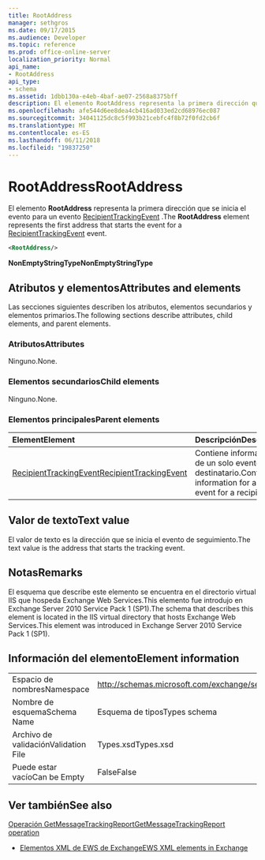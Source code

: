 ```yaml
---
title: RootAddress
manager: sethgros
ms.date: 09/17/2015
ms.audience: Developer
ms.topic: reference
ms.prod: office-online-server
localization_priority: Normal
api_name:
- RootAddress
api_type:
- schema
ms.assetid: 1dbb130a-e4eb-4baf-ae07-2568a8375bff
description: El elemento RootAddress representa la primera dirección que se inicia el evento para un evento RecipientTrackingEvent.
ms.openlocfilehash: afe544d6ee8dea4cb416ad033ed2cd68976ec087
ms.sourcegitcommit: 34041125dc8c5f993b21cebfc4f8b72f0fd2cb6f
ms.translationtype: MT
ms.contentlocale: es-ES
ms.lasthandoff: 06/11/2018
ms.locfileid: "19837250"
---
```

# <a name="rootaddress"></a><span data-ttu-id="13fa3-103">RootAddress</span><span class="sxs-lookup"><span data-stu-id="13fa3-103">RootAddress</span></span>

<span data-ttu-id="13fa3-104">El elemento **RootAddress** representa la primera dirección que se inicia el evento para un evento [RecipientTrackingEvent](recipienttrackingevent.md) .</span><span class="sxs-lookup"><span data-stu-id="13fa3-104">The **RootAddress** element represents the first address that starts the event for a [RecipientTrackingEvent](recipienttrackingevent.md) event.</span></span> 
  
```xml
<RootAddress/>
```

 <span data-ttu-id="13fa3-105">**NonEmptyStringType**</span><span class="sxs-lookup"><span data-stu-id="13fa3-105">**NonEmptyStringType**</span></span>
## <a name="attributes-and-elements"></a><span data-ttu-id="13fa3-106">Atributos y elementos</span><span class="sxs-lookup"><span data-stu-id="13fa3-106">Attributes and elements</span></span>

<span data-ttu-id="13fa3-107">Las secciones siguientes describen los atributos, elementos secundarios y elementos primarios.</span><span class="sxs-lookup"><span data-stu-id="13fa3-107">The following sections describe attributes, child elements, and parent elements.</span></span>
  
### <a name="attributes"></a><span data-ttu-id="13fa3-108">Atributos</span><span class="sxs-lookup"><span data-stu-id="13fa3-108">Attributes</span></span>

<span data-ttu-id="13fa3-109">Ninguno.</span><span class="sxs-lookup"><span data-stu-id="13fa3-109">None.</span></span>
  
### <a name="child-elements"></a><span data-ttu-id="13fa3-110">Elementos secundarios</span><span class="sxs-lookup"><span data-stu-id="13fa3-110">Child elements</span></span>

<span data-ttu-id="13fa3-111">Ninguno.</span><span class="sxs-lookup"><span data-stu-id="13fa3-111">None.</span></span>
  
### <a name="parent-elements"></a><span data-ttu-id="13fa3-112">Elementos principales</span><span class="sxs-lookup"><span data-stu-id="13fa3-112">Parent elements</span></span>

|<span data-ttu-id="13fa3-113">**Element**</span><span class="sxs-lookup"><span data-stu-id="13fa3-113">**Element**</span></span>|<span data-ttu-id="13fa3-114">**Descripción**</span><span class="sxs-lookup"><span data-stu-id="13fa3-114">**Description**</span></span>|
|:-----|:-----|
|[<span data-ttu-id="13fa3-115">RecipientTrackingEvent</span><span class="sxs-lookup"><span data-stu-id="13fa3-115">RecipientTrackingEvent</span></span>](recipienttrackingevent.md) <br/> |<span data-ttu-id="13fa3-116">Contiene información de un solo evento de un destinatario.</span><span class="sxs-lookup"><span data-stu-id="13fa3-116">Contains information for a single event for a recipient.</span></span>  <br/> |
   
## <a name="text-value"></a><span data-ttu-id="13fa3-117">Valor de texto</span><span class="sxs-lookup"><span data-stu-id="13fa3-117">Text value</span></span>

<span data-ttu-id="13fa3-118">El valor de texto es la dirección que se inicia el evento de seguimiento.</span><span class="sxs-lookup"><span data-stu-id="13fa3-118">The text value is the address that starts the tracking event.</span></span>
  
## <a name="remarks"></a><span data-ttu-id="13fa3-119">Notas</span><span class="sxs-lookup"><span data-stu-id="13fa3-119">Remarks</span></span>

<span data-ttu-id="13fa3-120">El esquema que describe este elemento se encuentra en el directorio virtual IIS que hospeda Exchange Web Services.This elemento fue introdujo en Exchange Server 2010 Service Pack 1 (SP1).</span><span class="sxs-lookup"><span data-stu-id="13fa3-120">The schema that describes this element is located in the IIS virtual directory that hosts Exchange Web Services.This element was introduced in Exchange Server 2010 Service Pack 1 (SP1).</span></span>
  
## <a name="element-information"></a><span data-ttu-id="13fa3-121">Información del elemento</span><span class="sxs-lookup"><span data-stu-id="13fa3-121">Element information</span></span>

|||
|:-----|:-----|
|<span data-ttu-id="13fa3-122">Espacio de nombres</span><span class="sxs-lookup"><span data-stu-id="13fa3-122">Namespace</span></span>  <br/> |http://schemas.microsoft.com/exchange/services/2006/types  <br/> |
|<span data-ttu-id="13fa3-123">Nombre de esquema</span><span class="sxs-lookup"><span data-stu-id="13fa3-123">Schema Name</span></span>  <br/> |<span data-ttu-id="13fa3-124">Esquema de tipos</span><span class="sxs-lookup"><span data-stu-id="13fa3-124">Types schema</span></span>  <br/> |
|<span data-ttu-id="13fa3-125">Archivo de validación</span><span class="sxs-lookup"><span data-stu-id="13fa3-125">Validation File</span></span>  <br/> |<span data-ttu-id="13fa3-126">Types.xsd</span><span class="sxs-lookup"><span data-stu-id="13fa3-126">Types.xsd</span></span>  <br/> |
|<span data-ttu-id="13fa3-127">Puede estar vacío</span><span class="sxs-lookup"><span data-stu-id="13fa3-127">Can be Empty</span></span>  <br/> |<span data-ttu-id="13fa3-128">False</span><span class="sxs-lookup"><span data-stu-id="13fa3-128">False</span></span>  <br/> |
   
## <a name="see-also"></a><span data-ttu-id="13fa3-129">Ver también</span><span class="sxs-lookup"><span data-stu-id="13fa3-129">See also</span></span>



[<span data-ttu-id="13fa3-130">Operación GetMessageTrackingReport</span><span class="sxs-lookup"><span data-stu-id="13fa3-130">GetMessageTrackingReport operation</span></span>](getmessagetrackingreport-operation.md)


- [<span data-ttu-id="13fa3-131">Elementos XML de EWS de Exchange</span><span class="sxs-lookup"><span data-stu-id="13fa3-131">EWS XML elements in Exchange</span></span>](ews-xml-elements-in-exchange.md)

